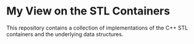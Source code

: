 # My View on the STL Containers
This repository contains a collection of implementations of the C++ STL containers and the underlying data structures.   

